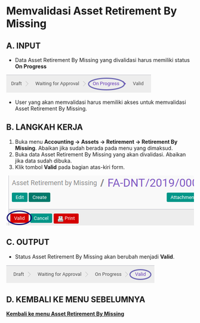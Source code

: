 # Memvalidasi Asset Retirement By Missing

## A. INPUT

* Data Asset Retirement By Missing yang divalidasi harus memiliki status **On Progress**

![](../../img/asset-retirement-missing/status-progress.png)

* User yang akan memvalidasi harus memiliki akses untuk memvalidasi Asset Retirement By Missing.

## B. LANGKAH KERJA

1. Buka menu **Accounting -> Assets -> Retirement -> Retirement By Missing**. Abaikan jika sudah berada pada menu yang dimaksud.
2. Buka data Asset Retirement By Missing yang akan divalidasi. Abaikan jika data sudah dibuka.
3. Klik tombol **Valid** pada bagian atas-kiri form.

![](../../img/asset-retirement-missing/tombol-valid.png)

## C. OUTPUT

* Status Asset Retirement By Missing akan berubah menjadi **Valid**.

![](../../img/asset-retirement-missing/status-valid.png)

## D. KEMBALI KE MENU SEBELUMNYA

[**Kembali ke menu Asset Retirement By Missing**](./../asset-retirement-missing.md)
